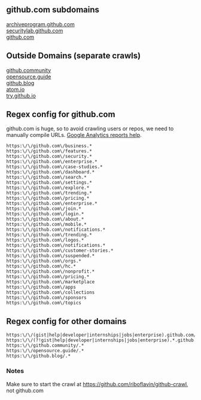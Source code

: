 ## github.com subdomains

[archiveprogram.github.com](https://archiveprogram.github.com)   
[securitylab.github.com](https://securitylab.github.com)  
[github.com](https://github.com)  

## Outside Domains (separate crawls)

[github.community](https://github.community)  
[opensource.guide](https://opensource.guide)  
[github.blog](https://github.blog)  
[atom.io](https://atom.io)  
[try.github.io](http://try.github.io/)  

## Regex config for github.com  

github.com is huge, so to avoid crawling users or repos, we need to manually compile URLs. [Google Analytics reports help](https://analytics.google.com/analytics/web/#/report/content-pages/a3769691w7201642p7475385/explorer-table.advFilter=%5B%5B0,%22analytics.pagePath%22,%22PT%22,%22%3C%22,1%5D%5D&explorer-table.plotKeys=%5B%5D&explorer-table.rowStart=10&explorer-table.rowCount=1000).

```
https:\/\/github.com\/business.*
https:\/\/github.com\/features.*
https:\/\/github.com\/security.*
https:\/\/github.com\/enterprise.*
https:\/\/github.com\/case-studies.*
https:\/\/github.com\/dashboard.*
https:\/\/github.com\/search.*
https:\/\/github.com\/settings.*
https:\/\/github.com\/explore.*
https:\/\/github.com\/trending.*
https:\/\/github.com\/pricing.*
https:\/\/github.com\/enterprise.*
https:\/\/github.com\/join.*
https:\/\/github.com\/login.*
https:\/\/github.com\/about.*
https:\/\/github.com\/mobile.*
https:\/\/github.com\/notifications.*
https:\/\/github.com\/trending.*
https:\/\/github.com\/logos.*
https:\/\/github.com\/notifications.*
https:\/\/github.com\/customer-stories.*
https:\/\/github.com\/suspended.*
https:\/\/github.com\/orgs.*
https:\/\/github.com\/hc.*
https:\/\/github.com\/nonprofit.*
https:\/\/github.com\/pricing.*
https:\/\/github.com\/marketplace
https:\/\/github.com\/apps
https:\/\/github.com\/collections
https:\/\/github.com\/sponsors
https:\/\/github.com\/topics
```

## Regex config for other domains

```
https:\/\/(gist|help|developer|internships|jobs|enterprise).github.com/
https:\/\/(?!gist|help|developer|internships|jobs|enterprise).*.github.com\/.*
https:\/\/github.community/.*
https:\/\/opensource.guide/.*
https:\/\/github.blog/.*
```

### Notes

Make sure to start the crawl at https://github.com/riboflavin/github-crawl, not github.com
